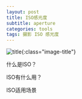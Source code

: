 ```yaml
---
layout: post
title: ISO感光度
subtitle: aperture
categories: tools 
tags: 摄影 ISO 感光度
---
```


![title](https://image.sideproject.cn/titlex/titlex_011.jpg){:class="image-title"}

什么是ISO？

ISO有什么用？

ISO适用场景

